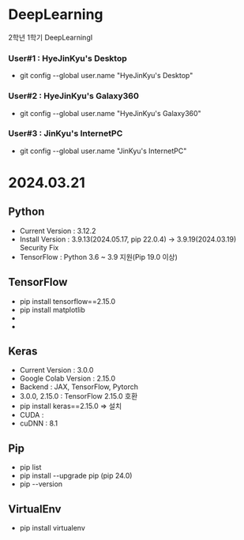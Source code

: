 # DeepLearning
2학년 1학기 DeepLearningⅠ

### User#1 : HyeJinKyu's Desktop
 - git config --global user.name "HyeJinKyu's Desktop"

### User#2 : HyeJinKyu's Galaxy360
 - git config --global user.name "HyeJinKyu's Galaxy360"

### User#3 : JinKyu's InternetPC
 - git config --global user.name "JinKyu's InternetPC"
 

# 2024.03.21
## Python
 - Current Version : 3.12.2
 - Install Version : 3.9.13(2024.05.17, pip 22.0.4) -> 3.9.19(2024.03.19) Security Fix
 - TensorFlow : Python 3.6 ~ 3.9 지원(Pip 19.0 이상)

## TensorFlow
 - pip install tensorflow==2.15.0
 - pip install matplotlib
 -
 -

## Keras
 - Current Version : 3.0.0
 - Google Colab Version : 2.15.0
 - Backend : JAX, TensorFlow, Pytorch
 - 3.0.0, 2.15.0 : TensorFlow 2.15.0 호환
 - pip install keras==2.15.0 => 설치
 - CUDA : 
 - cuDNN : 8.1

## Pip
 - pip list
 - pip install --upgrade pip (pip 24.0)
 - pip --version

## VirtualEnv
 - pip install virtualenv

 